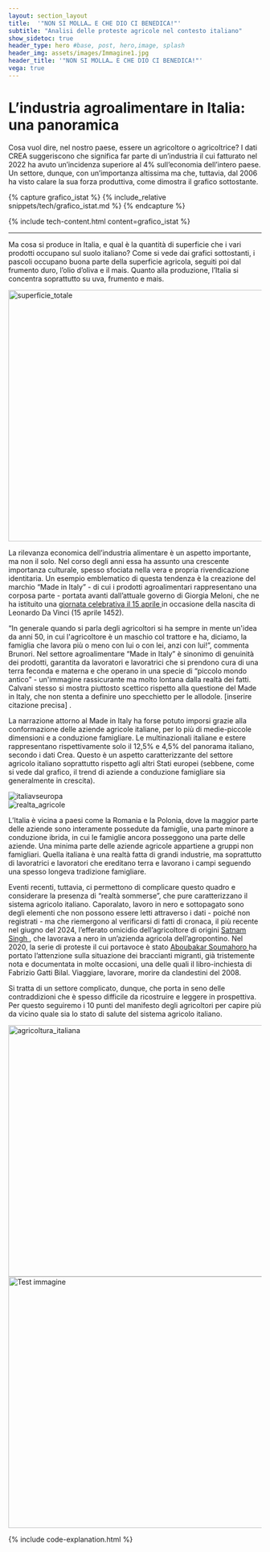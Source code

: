 ```yaml
---
layout: section_layout
title:  '"NON SI MOLLA… E CHE DIO CI BENEDICA!"'
subtitle: "Analisi delle proteste agricole nel contesto italiano"
show_sidetoc: true
header_type: hero #base, post, hero,image, splash
header_img: assets/images/Immagine1.jpg
header_title: '"NON SI MOLLA… E CHE DIO CI BENEDICA!"'
vega: true
---
```


# L’industria agroalimentare in Italia: una panoramica

Cosa vuol dire, nel nostro paese, essere un agricoltore o agricoltrice? I dati CREA suggeriscono che significa far parte di un’industria il cui fatturato nel 2022 ha avuto un’incidenza superiore al 4% sull’economia dell’intero paese. Un settore, dunque, con un’importanza altissima ma che, tuttavia, dal 2006 ha visto calare la sua forza produttiva, come dimostra il grafico sottostante. 

<vegachart schema-url="{{site.baseurl}}/assets/charts/chart_istat.json" style="width: 100%"></vegachart>

<div class="container py-3">
    <div class="row">
        <div class="col-md-3 col-md-offset-3">
        </div>
        <div class="col-md-6">
{% capture grafico_istat %}
{% include_relative snippets/tech/grafico_istat.md %}
{% endcapture %}

{% include tech-content.html content=grafico_istat %}
            <br>
            <hr>
        </div>
    </div>
</div>

Ma cosa si produce in Italia, e qual è la quantità di superficie che i vari prodotti occupano sul suolo italiano? Come si vede dai grafici sottostanti, i pascoli occupano buona parte della superficie agricola, seguiti poi dal frumento duro, l’olio d’oliva e il mais. Quanto alla produzione, l’Italia si concentra soprattutto su uva, frumento e mais. 

<img src="{{site.baseurl}}/assets/images/superficie_totale.jpg" width="700" height="500" alt="superficie_totale">

La rilevanza economica dell’industria alimentare è un aspetto importante, ma non il solo. Nel corso degli anni essa ha assunto una crescente importanza culturale, spesso sfociata nella vera e propria rivendicazione identitaria. Un esempio emblematico di questa tendenza è la creazione del marchio “Made in Italy” - di cui i prodotti agroalimentari rappresentano una corposa parte - portata avanti dall’attuale governo di Giorgia Meloni, che ne ha istituito una <a href="https://www.mimit.gov.it/it/made-in-italy/giornata">giornata celebrativa il 15 aprile </a> in occasione della nascita di Leonardo Da Vinci (15 aprile 1452).  

“In generale quando si parla degli agricoltori si ha sempre in mente un'idea da anni 50, in cui l'agricoltore è un maschio col trattore e ha, diciamo, la famiglia che lavora più o meno con lui o con lei, anzi con lui!”, commenta Brunori. Nel settore agroalimentare “Made in Italy” è sinonimo di genuinità dei prodotti, garantita da lavoratori e lavoratrici che si prendono cura di una terra feconda e materna e che operano in una specie di “piccolo mondo antico” - un'immagine rassicurante ma molto lontana dalla realtà dei fatti. Calvani stesso si mostra piuttosto scettico rispetto alla questione del Made in Italy, che non stenta a definire uno specchietto per le allodole. <span class="red-underline">[inserire citazione precisa]</span> .  

La narrazione attorno al Made in Italy ha forse potuto imporsi grazie alla conformazione delle aziende agricole italiane, per lo più di medie-piccole dimensioni e a conduzione famigliare. Le multinazionali italiane e estere rappresentano rispettivamente solo il 12,5% e 4,5% del panorama italiano, secondo i dati Crea. Questo è un aspetto caratterizzante del settore agricolo italiano soprattutto rispetto agli altri Stati europei (sebbene, come si vede dal grafico, il trend di aziende a conduzione famigliare sia generalmente in crescita). 

<img src="{{site.baseurl}}/assets/images/italiavseuropa.svg" style="background: transparent;" alt="italiavseuropa"> 
<br>
<img src="{{site.baseurl}}/assets/images/realta_agricole.svg" style="background: transparent;" alt="realta_agricole"> 

L’Italia è vicina a paesi come la Romania e la Polonia, dove la maggior parte delle aziende sono interamente possedute da famiglie, una parte minore a conduzione ibrida, in cui le famiglie ancora posseggono una parte delle aziende. Una minima parte delle aziende agricole appartiene a gruppi non famigliari. 
Quella italiana è una realtà fatta di grandi industrie, ma soprattutto di lavoratrici e lavoratori che ereditano terra e lavorano i campi seguendo una spesso longeva tradizione famigliare. 

Eventi recenti, tuttavia, ci permettono di complicare questo quadro e considerare la presenza di “realtà sommerse”, che pure caratterizzano il sistema agricolo italiano. Caporalato, lavoro in nero e sottopagato sono degli elementi che non possono essere letti attraverso i dati - poiché non registrati - ma che riemergono al verificarsi di fatti di cronaca, il più recente nel giugno del 2024, l’efferato omicidio dell’agricoltore di origini <a href="https://www.ilpost.it/2024/06/20/inchiesta-morte-satnam-singh-agro-pontino-latina/"> Satnam Singh </a>, che lavorava a nero in un’azienda agricola dell’agropontino. Nel 2020, la serie di proteste il cui portavoce è stato <a href="https://www.ilpost.it/2020/06/17/protesta-aboubakar-soumahoro/Aboubakar"> Aboubakar Soumahoro </a> ha portato l’attenzione sulla situazione dei braccianti migranti, già tristemente nota e documentata in molte occasioni, una delle quali il libro-inchiesta di Fabrizio Gatti Bilal. Viaggiare, lavorare, morire da clandestini del 2008. 

Si tratta di un settore complicato, dunque, che porta in seno delle contraddizioni che è spesso difficile da ricostruire e leggere in prospettiva. Per questo seguiremo i 10 punti del manifesto degli agricoltori per capire più da vicino quale sia lo stato di salute del sistema agricolo italiano. 


<img src="{{site.baseurl}}/assets/images/agricoltura_italiana.jpg" width="700" height="500" alt="agricoltura_italiana">

<img src="{{site.baseurl}}/assets/images/LUC_GIF_TUSCANY.gif" width="700" height="500" alt="Test immagine">


{% include code-explanation.html %} 